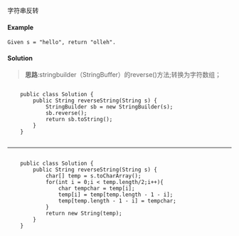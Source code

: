 字符串反转

#### Example

```
Given s = "hello", return "olleh".

```

#### Solution

> **思路**:stringbuilder（StringBuffer）的reverse()方法;转换为字符数组；

```

    public class Solution {
        public String reverseString(String s) {
            StringBuilder sb = new StringBuilder(s);
            sb.reverse();
            return sb.toString();
        }
    }
    

```

---


```

    public class Solution {
        public String reverseString(String s) {
            char[] temp = s.toCharArray();
            for(int i = 0;i < temp.length/2;i++){
                char tempchar = temp[i];
                temp[i] = temp[temp.length - 1 - i];
                temp[temp.length - 1 - i] = tempchar;
            }
            return new String(temp);
        }
    }

```